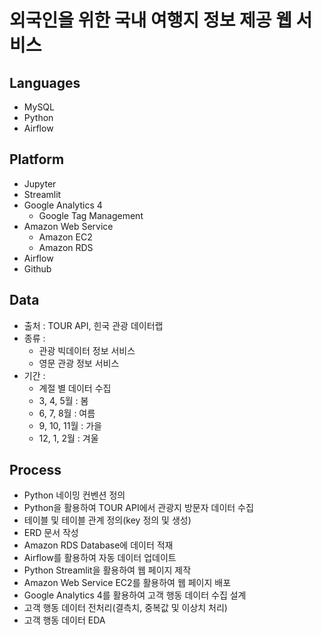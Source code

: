 # 외국인을 위한 국내 여행지 정보 제공 웹 서비스
## Languages
- MySQL
- Python
- Airflow
## Platform
- Jupyter
- Streamlit
- Google Analytics 4
  - Google Tag Management
- Amazon Web Service
  - Amazon EC2
  - Amazon RDS
- Airflow
- Github
## Data
- 출처 : TOUR API, 힌국 관광 데이터랩
- 종류 :
  - 관광 빅데이터 정보 서비스
  - 영문 관광 정보 서비스
- 기간 :
  - 계절 별 데이터 수집
  - 3, 4, 5월 : 봄
  - 6, 7, 8월 : 여름
  - 9, 10, 11월 : 가을
  - 12, 1, 2월 : 겨울
## Process
- Python 네이밍 컨벤션 정의
- Python을 활용하여 TOUR API에서 관광지 방문자 데이터 수집
- 테이블 및 테이블 관계 정의(key 정의 및 생성)
- ERD 문서 작성
- Amazon RDS Database에 데이터 적재
- Airflow를 활용하여 자동 데이터 업데이트
- Python Streamlit을 활용하여 웹 페이지 제작
- Amazon Web Service EC2를 활용하여 웹 페이지 배포
- Google Analytics 4를 활용하여 고객 행동 데이터 수집 설계
- 고객 행동 데이터 전처리(결측치, 중복값 및 이상치 처리)
- 고객 행동 데이터 EDA
